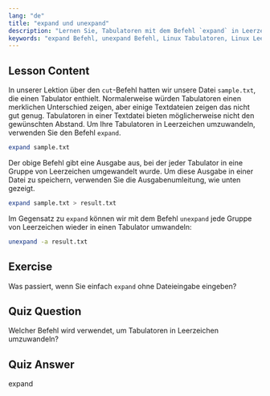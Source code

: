 ```yaml
---
lang: "de"
title: "expand und unexpand"
description: "Lernen Sie, Tabulatoren mit dem Befehl `expand` in Leerzeichen und Leerzeichen mit `unexpand` in Tabulatoren umzuwandeln. Verbessern Sie die Formatierung von Textdateien mit diesem Linux-Tutorial."
keywords: "expand Befehl, unexpand Befehl, Linux Tabulatoren, Linux Leerzeichen, Textformatierung, Linux Tutorial, Linux für Anfänger, Linux Anleitung"
---
```


## Lesson Content

In unserer Lektion über den `cut`-Befehl hatten wir unsere Datei `sample.txt`, die einen Tabulator enthielt. Normalerweise würden Tabulatoren einen merklichen Unterschied zeigen, aber einige Textdateien zeigen das nicht gut genug. Tabulatoren in einer Textdatei bieten möglicherweise nicht den gewünschten Abstand. Um Ihre Tabulatoren in Leerzeichen umzuwandeln, verwenden Sie den Befehl `expand`.

```bash
expand sample.txt
```

Der obige Befehl gibt eine Ausgabe aus, bei der jeder Tabulator in eine Gruppe von Leerzeichen umgewandelt wurde. Um diese Ausgabe in einer Datei zu speichern, verwenden Sie die Ausgabenumleitung, wie unten gezeigt.

```bash
expand sample.txt > result.txt
```

Im Gegensatz zu `expand` können wir mit dem Befehl `unexpand` jede Gruppe von Leerzeichen wieder in einen Tabulator umwandeln:

```bash
unexpand -a result.txt
```

## Exercise

Was passiert, wenn Sie einfach `expand` ohne Dateieingabe eingeben?

## Quiz Question

Welcher Befehl wird verwendet, um Tabulatoren in Leerzeichen umzuwandeln?

## Quiz Answer

expand

